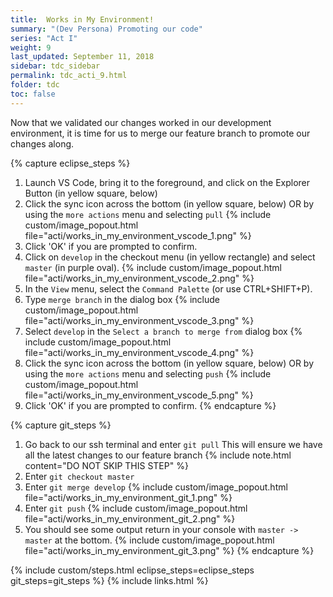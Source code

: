```yaml
---
title:  Works in My Environment!
summary: "(Dev Persona) Promoting our code"
series: "Act I"
weight: 9
last_updated: September 11, 2018
sidebar: tdc_sidebar
permalink: tdc_acti_9.html
folder: tdc
toc: false
---
```


Now that we validated our changes worked in our development environment, it is time for us to merge our feature branch to promote our changes along.

{% capture eclipse_steps %}
1. Launch VS Code, bring it to the foreground, and click on the Explorer Button (in yellow square, below)
2. Click the sync icon across the bottom (in yellow square, below) OR by using the `more actions` menu and selecting `pull`
   {% include custom/image_popout.html file="acti/works_in_my_environment_vscode_1.png" %}
3. Click 'OK' if you are prompted to confirm.
4. Click on `develop` in the checkout menu (in yellow rectangle) and select `master` (in purple oval).
   {% include custom/image_popout.html file="acti/works_in_my_environment_vscode_2.png" %}
6. In the `View` menu, select the `Command Palette` (or use CTRL+SHIFT+P).
7. Type `merge branch` in the dialog box
   {% include custom/image_popout.html file="acti/works_in_my_environment_vscode_3.png" %}
8. Select `develop` in the `Select a branch to merge from` dialog box
   {% include custom/image_popout.html file="acti/works_in_my_environment_vscode_4.png" %}
9. Click the sync icon across the bottom (in yellow square, below) OR by using the `more actions` menu and selecting `push`
   {% include custom/image_popout.html file="acti/works_in_my_environment_vscode_5.png" %}
3. Click 'OK' if you are prompted to confirm.
{% endcapture %}

{% capture git_steps %}
1. Go back to our ssh terminal and enter `git pull` This will ensure we have all the latest changes to our feature branch
   {% include note.html content="DO NOT SKIP THIS STEP" %}
3. Enter `git checkout master`
4. Enter `git merge develop`
   {% include custom/image_popout.html file="acti/works_in_my_environment_git_1.png" %}
5. Enter `git push`
   {% include custom/image_popout.html file="acti/works_in_my_environment_git_2.png" %}
7. You should see some output return in your console with `master -> master` at the bottom.
   {% include custom/image_popout.html file="acti/works_in_my_environment_git_3.png" %}
{% endcapture %}

{% include custom/steps.html eclipse_steps=eclipse_steps git_steps=git_steps %}
{% include links.html %}